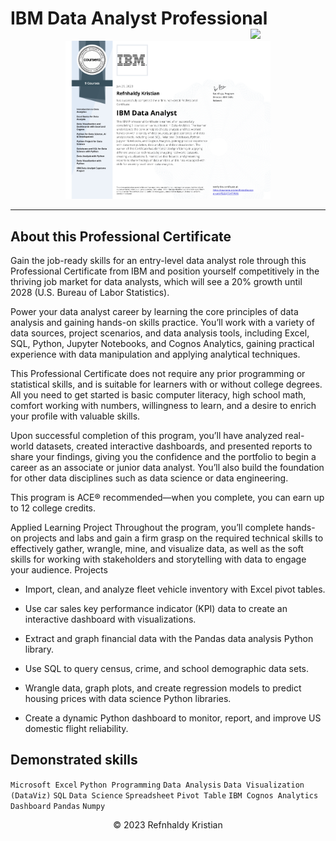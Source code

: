 # IBM Data Analyst Professional<img src="https://raw.githubusercontent.com/roshangrewal/IBM-Data-Science-Professional-Certification/master/IBM-Banner.png" align="right" width="120" />

<p align="center">
<img alt="Certificate" src="Certificate_PD2Q77AP74M6.png" width=65% height=65%>

---

## About this Professional Certificate
Gain the job-ready skills for an entry-level data analyst role through this Professional Certificate from IBM and position yourself competitively in the thriving job market for data analysts, which will see a 20% growth until 2028 (U.S. Bureau of Labor Statistics).

Power your data analyst career by learning the core principles of data analysis and gaining hands-on skills practice. You’ll work with a variety of data sources, project scenarios, and data analysis tools, including Excel, SQL, Python, Jupyter Notebooks, and Cognos Analytics, gaining practical experience with data manipulation and applying analytical techniques.

This Professional Certificate does not require any prior programming or statistical skills, and is suitable for learners with or without college degrees. All you need to get started is basic computer literacy, high school math, comfort working with numbers, willingness to learn, and a desire to enrich your profile with valuable skills.

Upon successful completion of this program, you’ll have analyzed real-world datasets, created interactive dashboards, and presented reports to share your findings, giving you the confidence and the portfolio to begin a career as an associate or junior data analyst. You’ll also build the foundation for other data disciplines such as data science or data engineering.

This program is ACE® recommended—when you complete, you can earn up to 12 college credits.  

Applied Learning Project
Throughout the program, you’ll complete hands-on projects and labs and gain a firm grasp on the required technical skills to effectively gather, wrangle, mine, and visualize data, as well as the soft skills for working with stakeholders and storytelling with data to engage your audience.
Projects

- Import, clean, and analyze fleet vehicle inventory with Excel pivot tables.

- Use car sales key performance indicator (KPI) data to create an interactive dashboard with visualizations.

- Extract and graph financial data with the Pandas data analysis Python library.

- Use SQL to query census, crime, and school demographic data sets.

- Wrangle data, graph plots, and create regression models to predict housing prices with data science Python libraries.

- Create a dynamic Python dashboard to monitor, report, and improve US domestic flight reliability.

## Demonstrated skills
`Microsoft Excel`
`Python Programming`
`Data Analysis`
`Data Visualization (DataViz)`
`SQL`
`Data Science`
`Spreadsheet`
`Pivot Table`
`IBM Cognos Analytics`
`Dashboard`
`Pandas`
`Numpy`

<p align="center">&copy; 2023 Refnhaldy Kristian</p>

